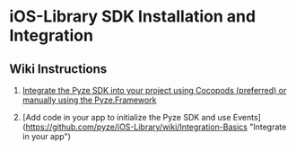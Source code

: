 # iOS-Library SDK Installation and Integration

## Wiki Instructions
 
1. [Integrate the Pyze SDK into your project using Cocopods (preferred) or manually using the Pyze.Framework](https://github.com/pyze/iOS-Library/wiki/Installation-Instructions "Installation Instructions")

2. [Add code in your app to initialize the Pyze SDK and use Events] (https://github.com/pyze/iOS-Library/wiki/Integration-Basics "Integrate in your app")
